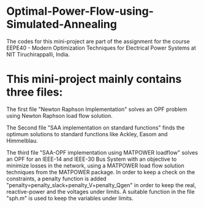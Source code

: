 # Optimal-Power-Flow-using-Simulated-Annealing

The codes for this mini-project are part of the assignment for the course EEPE40 - Modern Optimization Techniques for Electrical Power Systems at NIT Tiruchirappalli, India.

# This mini-project mainly contains three files:   
The first file "Newton Raphson Implementation" solves an OPF problem using Newton Raphson load flow solution.  

The Second file "SAA implementation on standard functions" finds the optimum solutions to standard functions like Ackley, Easom and Himmelblau.  

The third file "SAA-OPF implementation using MATPOWER loadflow" solves an OPF for an IEEE-14 and IEEE-30 Bus System with an objective to minimize losses in the network, using a MATPOWER load flow solution techniques from the MATPOWER package. In order to keep a check on the constraints, a penalty function is added "penalty=penalty_slack+penalty_V+penalty_Qgen" in order to keep the real, reactive-power and the voltages under limits. A suitable function in the file "sph.m" is used to keep the variables under limits.
